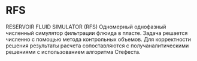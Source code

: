 # RFS
RESERVOIR FLUID SIMULATOR (RFS)
Одномерный однофазный численный симулятор фильтрации флюида в пласте. Задача решается численно с помощью метода контрольных объемов.
Для корректности решения результаты расчета сопоставляются с получаналитическими решениями с использованием алгоритма Стефеста.
